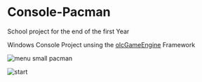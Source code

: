 # Console-Pacman
School project for the end of the first Year

Windows Console Project unsing the [olcGameEngine](https://onelonecoder.com/) Framework


![menu small pacman](https://user-images.githubusercontent.com/25801046/50981190-b7d3c780-14fa-11e9-904c-8d5eab7e8ccc.PNG)

![start](https://user-images.githubusercontent.com/25801046/50981194-baceb800-14fa-11e9-9a17-012e05925922.PNG)
